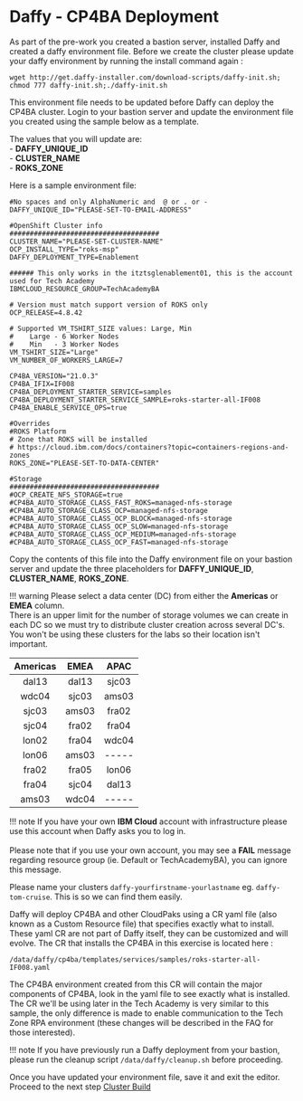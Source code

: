 # Daffy - CP4BA Deployment

As part of the pre-work you created a bastion server, installed Daffy and created a daffy environment file. Before
we create the cluster please update your daffy environment by running the install command again :
```commandline
wget http://get.daffy-installer.com/download-scripts/daffy-init.sh; chmod 777 daffy-init.sh;./daffy-init.sh
```
This environment file needs to be updated before Daffy can deploy the CP4BA cluster. Login to your bastion server and update the environment file you created using the sample below as a template.

The values that you will update are:  
    - **DAFFY_UNIQUE_ID**  
    - **CLUSTER_NAME**  
    - **ROKS_ZONE**  

Here is a sample environment file:
```
#No spaces and only AlphaNumeric and  @ or . or -
DAFFY_UNIQUE_ID="PLEASE-SET-TO-EMAIL-ADDRESS"

#OpenShift Cluster info
#####################################
CLUSTER_NAME="PLEASE-SET-CLUSTER-NAME"
OCP_INSTALL_TYPE="roks-msp"
DAFFY_DEPLOYMENT_TYPE=Enablement

###### This only works in the itztsglenablement01, this is the account used for Tech Academy
IBMCLOUD_RESOURCE_GROUP=TechAcademyBA

# Version must match support version of ROKS only
OCP_RELEASE=4.8.42

# Supported VM_TSHIRT_SIZE values: Large, Min
#    Large - 6 Worker Nodes
#    Min   - 3 Worker Nodes
VM_TSHIRT_SIZE="Large"
VM_NUMBER_OF_WORKERS_LARGE=7

CP4BA_VERSION="21.0.3"
CP4BA_IFIX=IF008
CP4BA_DEPLOYMENT_STARTER_SERVICE=samples
CP4BA_DEPLOYMENT_STARTER_SERVICE_SAMPLE=roks-starter-all-IF008
CP4BA_ENABLE_SERVICE_OPS=true

#Overrides
#ROKS Platform
# Zone that ROKS will be installed
# https://cloud.ibm.com/docs/containers?topic=containers-regions-and-zones
ROKS_ZONE="PLEASE-SET-TO-DATA-CENTER"

#Storage
#####################################
#OCP_CREATE_NFS_STORAGE=true
#CP4BA_AUTO_STORAGE_CLASS_FAST_ROKS=managed-nfs-storage
#CP4BA_AUTO_STORAGE_CLASS_OCP=managed-nfs-storage
#CP4BA_AUTO_STORAGE_CLASS_OCP_BLOCK=managed-nfs-storage
#CP4BA_AUTO_STORAGE_CLASS_OCP_SLOW=managed-nfs-storage
#CP4BA_AUTO_STORAGE_CLASS_OCP_MEDIUM=managed-nfs-storage
#CP4BA_AUTO_STORAGE_CLASS_OCP_FAST=managed-nfs-storage
```

Copy the contents of this file into the Daffy environment file on your bastion server and update the three
placeholders for **DAFFY_UNIQUE_ID**, **CLUSTER_NAME**, **ROKS_ZONE**.  

!!! warning
    Please select a data center (DC) from either the **Americas** or **EMEA** column.  
    There is an upper limit for the number of storage volumes we can create in each DC so we must try to distribute 
    cluster creation across several DC's. You won't be using these clusters for the labs so their location isn't 
    important.

| Americas | EMEA | APAC |
|:--:|:----:|:----:|
| dal13 | dal13 | sjc03 |
| wdc04 | sjc03 | ams03 |
| sjc03 | ams03 | fra02 |
| sjc04 | fra02 | fra04 |
| lon02 | fra04 | wdc04 |
| lon06 | ams03 | ----- |
| fra02 | fra05 | lon06 |
| fra04 | sjc04 | dal13 |
| ams03 | wdc04 | ----- |

!!! note
    If you have your own **IBM Cloud** account with infrastructure please use this account when Daffy asks you to log in.  
    <br>
    Please note that if you use your own account, you may see a **FAIL** message regarding resource group (ie. Default or TechAcademyBA), you can ignore this message.  


Please name your clusters `daffy-yourfirstname-yourlastname` eg. `daffy-tom-cruise`. This is so we can find them easily.

Daffy will deploy CP4BA and other CloudPaks using a CR yaml file (also known as a Custom Resource file) that
specifies exactly what to install. These yaml CR are not part of Daffy itself, they can be customized and will evolve.
The CR that installs the CP4BA in this exercise is located here :

```commandline
/data/daffy/cp4ba/templates/services/samples/roks-starter-all-IF008.yaml
```

The CP4BA environment created from this CR will contain the major components of CP4BA, look in the yaml file to see
exactly what is installed. The CR we'll be using later in the Tech Academy is very similar to this sample, the only
difference is made to enable communication to the Tech Zone RPA environment (these changes will be described in the FAQ for
those interested).

!!! note
    If you have previously run a Daffy deployment from your bastion, please run the cleanup script `/data/daffy/cleanup.sh` before proceeding.


Once you have updated your environment file, save it and exit the editor. Proceed to the next step [Cluster Build](cluster.md)

